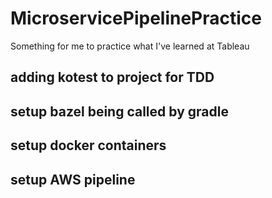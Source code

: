 # MicroservicePipelinePractice
Something for me to practice what I've learned at Tableau

## adding kotest to project for TDD

## setup bazel being called by gradle

## setup docker containers

## setup AWS pipeline

